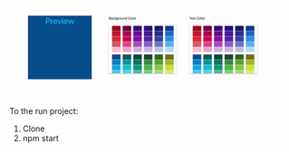 ![Card Preview GIF](https://raw.githubusercontent.com/purvil12c/react-card-preview/master/preview.gif)

To the run project: 
1. Clone
2. npm start
